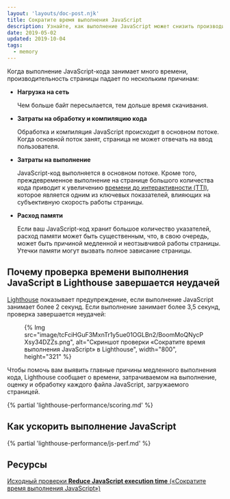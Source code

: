 ```yaml
---
layout: 'layouts/doc-post.njk'
title: Сократите время выполнения JavaScript
description: Узнайте, как выполнение JavaScript может снизить производительность вашей страницы и как можно его ускорить.
date: 2019-05-02
updated: 2019-10-04
tags:
  - memory
---
```


Когда выполнение JavaScript-кода занимает много времени, производительность страницы падает по нескольким причинам:

- **Нагрузка на сеть**

    Чем больше байт пересылается, тем дольше время скачивания.

- **Затраты на обработку и компиляцию кода**

    Обработка и компиляция JavaScript происходит в основном потоке. Когда основной поток занят, страница не может отвечать на ввод пользователя.

- **Затраты на выполнение**

    JavaScript-код выполняется в основном потоке. Кроме того, преждевременное выполнение на странице большого количества кода приводит к увеличению [времени до интерактивности (TTI)](https://web.dev/tti/), которое является одним из ключевых показателей, влияющих на субъективную скорость работы страницы.

- **Расход памяти**

    Если ваш JavaScript-код хранит большое количество указателей, расход памяти может быть существенным, что, в свою очередь, может быть причиной медленной и неотзывчивой работы страницы. Утечки памяти могут вызвать полное зависание страницы.

## Почему проверка времени выполнения JavaScript в Lighthouse завершается неудачей

[Lighthouse](https://developers.google.com/web/tools/lighthouse/) показывает предупреждение, если выполнение JavaScript занимает более 2 секунд. Если  выполнение занимает более 3,5 секунд, проверка завершается неудачей:

<figure> {% Img src="image/tcFciHGuF3MxnTr1y5ue01OGLBn2/BoomMoQNycPXsy34DZZs.png", alt="Скриншот проверки «Сократите время выполнения JavaScript» в Lighthouse", width="800", height="321" %}</figure>

Чтобы помочь вам выявить главные причины медленного выполнения кода, Lighthouse сообщает о времени, затрачиваемом на выполнение, оценку и обработку каждого файла JavaScript, загружаемого страницей.

{% partial 'lighthouse-performance/scoring.md' %}

## Как ускорить выполнение JavaScript

{% partial 'lighthouse-performance/js-perf.md' %}

## Ресурсы

[Исходный проверки **Reduce JavaScript execution time** («Сократите время выполнения JavaScript»)](https://github.com/GoogleChrome/lighthouse/blob/master/lighthouse-core/audits/bootup-time.js)
